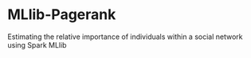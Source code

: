 # MLlib-Pagerank
Estimating the relative importance of individuals within a social network using Spark MLlib
